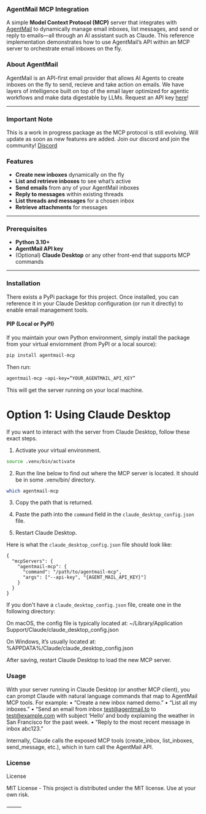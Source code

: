 ### AgentMail MCP Integration

A simple **Model Context Protocol (MCP)** server that integrates with [AgentMail](https://agentmail.to) to dynamically manage email inboxes, list messages, and send or reply to emails—all through an AI assistant such as Claude. This reference implementation demonstrates how to use AgentMail’s API within an MCP server to orchestrate email inboxes on the fly.

### About AgentMail

AgentMail is an API-first email provider that allows AI Agents to create inboxes on the fly to send, recieve and take action on emails. We have layers of intelligence built on top of the email layer optimized for agentic workflows and make data digestable by LLMs. Request an API key [here](https://tally.so/r/nrYr4X)!

---

### Important Note

This is a work in progress package as the MCP protocol is still evolving. Will update as soon as new features are added. Join our discord and join the community! [Discord](https://discord.com/invite/ZYN7f7KPjS)

### Features

- **Create new inboxes** dynamically on the fly
- **List and retrieve inboxes** to see what’s active
- **Send emails** from any of your AgentMail inboxes
- **Reply to messages** within existing threads
- **List threads and messages** for a chosen inbox
- **Retrieve attachments** for messages

---

### Prerequisites

- **Python 3.10+**
- **AgentMail API key**
- (Optional) **Claude Desktop** or any other front-end that supports MCP commands

---

### Installation

There exists a PyPi package for this project. Once installed, you can reference it in your Claude Desktop configuration (or run it directly) to enable email management tools.

#### PIP (Local or PyPI)

If you maintain your own Python environment, simply install the package from your virtual enviornment (from PyPI or a local source):

```bash
pip install agentmail-mcp
```

Then run:

```bash
agentmail-mcp –api-key=“YOUR_AGENTMAIL_API_KEY”
```

This will get the server running on your local machine.

# Option 1: Using Claude Desktop

If you want to interact with the server from Claude Desktop, follow these exact steps.

1. Activate your virtual environment.

```bash
source .venv/bin/activate
```

2. Run the line below to find out where the MCP server is located. It should be in some .venv/bin/ directory.

```bash
which agentmail-mcp
```

3. Copy the path that is returned.

4. Paste the path into the `command` field in the `claude_desktop_config.json` file.

5. Restart Claude Desktop.

Here is what the `claude_desktop_config.json` file should look like:

```jsonc
{
  "mcpServers": {
    "agentmail-mcp": {
      "command": "/path/to/agentmail-mcp",
      "args": ["--api-key", "{AGENT_MAIL_API_KEY}"]
    }
  }
}
```

If you don't have a `claude_desktop_config.json` file, create one in the following directory:

On macOS, the config file is typically located at: ~/Library/Application Support/Claude/claude_desktop_config.json

On Windows, it’s usually located at: %APPDATA%/Claude/claude_desktop_config.json

After saving, restart Claude Desktop to load the new MCP server.

### Usage

With your server running in Claude Desktop (or another MCP client), you can prompt Claude with natural language commands that map to AgentMail MCP tools. For example:
• “Create a new inbox named demo.”
• “List all my inboxes.”
• “Send an email from inbox test@agentmail.to to test@example.com with subject ‘Hello’ and body explaining the weather in San Francisco for the past week.
• “Reply to the most recent message in inbox abc123.”

Internally, Claude calls the exposed MCP tools (create_inbox, list_inboxes, send_message, etc.), which in turn call the AgentMail API.

### License

License

MIT License - This project is distributed under the MIT license. Use at your own risk.

⸻
